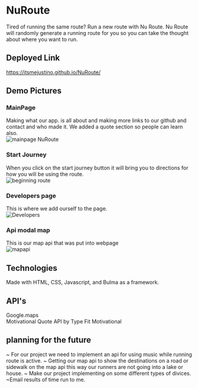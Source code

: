# NuRoute

Tired of running the same route? Run a new route with Nu Route. Nu Route will randomly generate a running route for you so you can take the thought about where you want to run.

## Deployed Link

<https://itsmejustino.github.io/NuRoute/>

## Demo Pictures

### MainPage

Making what our app. is all about and making more links to our github and contact and who made it.
We added a quote section so people can learn also. <br> 
![mainpage NuRoute](https://github.com/itsmejustino/NuRoute/blob/99058b8f17f01324f404952eec690544c73ba7a7/assets/Nuroute%20homepage.png)

### Start Journey

When you click on the start journey button it will bring you to directions for
how you will be using the route. <br>
![beginning route](https://github.com/itsmejustino/NuRoute/blob/99058b8f17f01324f404952eec690544c73ba7a7/assets/start%20run.png)

### Developers page

This is where we add ourself to the page. <br>
![Developers](https://github.com/itsmejustino/NuRoute/blob/99058b8f17f01324f404952eec690544c73ba7a7/assets/developers.png)

### Api modal map

This is our map api that was put into webpage<br>
![mapapi](https://github.com/itsmejustino/NuRoute/blob/99058b8f17f01324f404952eec690544c73ba7a7/assets/mapfeatures.png)

## Technologies

Made with HTML, CSS, Javascript, and Bulma as a framework.

## API's

Google.maps <br>
Motivational Quote API by Type Fit Motivational 

## planning for the future

~ For our project we need to implement an api for using music while running route is active.
~ Getting our map api to show the destinations on a road or sidewalk on the map api this way our runners are not going into a lake or house.
~ Make our project implementing on some different types of divices.
~Email results of time run to me.
